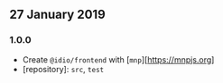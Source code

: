 ## 27 January 2019

### 1.0.0

- Create `@idio/frontend` with [`mnp`][https://mnpjs.org]
- [repository]: `src`, `test`
